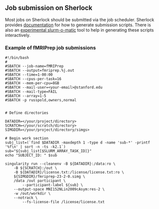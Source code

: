 ## Job submission on Sherlock

Most jobs on Sherlock should be submitted via the job scheduler.
Sherlock provides [documentation](https://www.sherlock.stanford.edu/docs/getting-started/submitting/#batch-scripts) for how to generate submission scripts.
There is also an [experimental slurm-o-matic](http://slurm-o-matic.stanford.edu/) tool to help in generating these scripts interactively.

### Example of fMRIPrep job submissions

```
#!/bin/bash
#
#SBATCH --job-name=fMRIPrep
#SBATCH --output=fmriprep.%j.out
#SBATCH --time=1-00:00
#SBATCH --cpus-per-task=16
#SBATCH --mem-per-cpu=8GB
#SBATCH --mail-user=<your-email>@stanford.edu
#SBATCH --mail-type=FAIL
#SBATCH --array=1-5
#SBATCH -p russpold,owners,normal


# Define directories

DATADIR=</your/project/directory>
SCRATCH=</your/scratch/directory>
SIMGDIR=</your/project/directory/simgs>

# Begin work section
subj_list=(`find $DATADIR -maxdepth 1 -type d -name 'sub-*' -printf '%f\n' | sort -n -ts -k2.1`)
sub="${subj_list[$SLURM_ARRAY_TASK_ID]}"
echo "SUBJECT_ID: " $sub

singularity run --cleanenv -B ${DATADIR}:/data:ro \
	-B ${SCRATCH}:/out \
	-B ${DATADIR}/license.txt:/license/license.txt:ro \
	${SIMGDIR}/fmriprep-23-2-0.simg \
	/data /out participant \
        --participant-label ${sub} \
	--output-space MNI152NLin2009cAsym:res-2 \
	-w /out/workdir \
	--notrack \
        --fs-license-file /license/license.txt 
```
